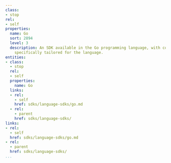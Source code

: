 ```yaml
---
class:
- stop
rel:
- self
properties:
  name: Go
  sort: 2894
  level: 3
  description: An SDK available in the Go programming language, with consideration
    specifically tailored for the language.
entities:
- class:
  - stop
  rel:
  - self
  properties:
    name: Go
  links:
  - rel:
    - self
    href: sdks/language-sdks/go.md
  - rel:
    - parent
    href: sdks/language-sdks/
links:
- rel:
  - self
  href: sdks/language-sdks/go.md
- rel:
  - parent
  href: sdks/language-sdks/
...
```

